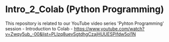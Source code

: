 # Intro_2_Colab (Python Programming)
This repository is related to our YouTube video series 'Pyhton Programming' session - Introduction to Colab - https://www.youtube.com/watch?v=Zwqy5ub_-00&list=PLIzq8uevSgtdhgCzajHUUESPifdw5ol1N 
